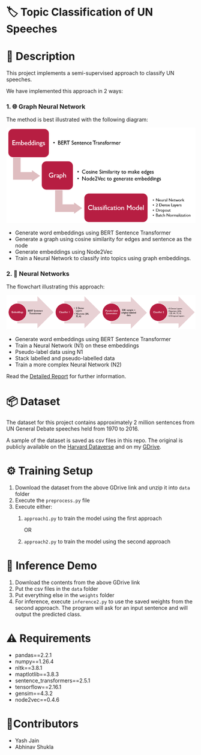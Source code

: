 # :label: Topic Classification of UN Speeches

# :memo: Description
This project implements a semi-supervised approach to classify UN speeches. 

We have implemented this approach in 2 ways:

### 1. :globe_with_meridians: Graph Neural Network

The method is best illustrated with the following diagram:

![Approach 1](imgs/approach1.png)

- Generate word embeddings using BERT Sentence Transformer
- Generate a graph using cosine similarity for edges and sentence as the node
- Generate embeddings using Node2Vec
- Train a Neural Network to classify into topics using graph embeddings.

### 2. :brain: Neural Networks

The flowchart illustrating this approach:

![Approach 2](imgs/approach2.png)

- Generate word embeddings using BERT Sentence Transformer
- Train a Neural Network (N1) on these embeddings
- Pseudo-label data using N1
- Stack labelled and pseudo-labelled data
- Train a more complex Neural Network (N2)

Read the [Detailed Report](<Project Report.pdf>) for further information.

# :package: Dataset
The dataset for this project contains approximately 2 million sentences from UN General Debate speeches held from 1970 to 2016.

A sample of the dataset is saved as csv files in this repo. The original is publicly available on the [Harvard Dataverse](https://doi.org/10.7910/DVN/GSDZNV) and on my [GDrive](https://drive.google.com/drive/folders/1M8uLzfxbxJV2eEea2IADE5loXnN2RMSd?usp=sharing).


# :gear: Training Setup

1. Download the dataset from the above GDrive link and unzip it into `data` folder
2. Execute the `preprocess.py` file
3. Execute either:
   1. `approach1.py` to train the model using the first approach
   
      OR
   2. `approach2.py` to train the model using the second approach
# :rocket: Inference Demo
1. Download the contents from the above GDrive link
2. Put the csv files in the `data` folder
3. Put everything else in the `weights` folder
4. For inference, execute `inference2.py` to use the saved weights from the second approach. The program will ask for an input sentence and will output the predicted class.
   
# :warning: Requirements

- pandas==2.2.1
- numpy==1.26.4
- nltk==3.8.1
- maptlotlib==3.8.3
- sentence_transformers==2.5.1
- tensorflow==2.16.1
- gensim==4.3.2
- node2vec==0.4.6
  
# :bust_in_silhouette:Contributors

- Yash Jain
- Abhinav Shukla
